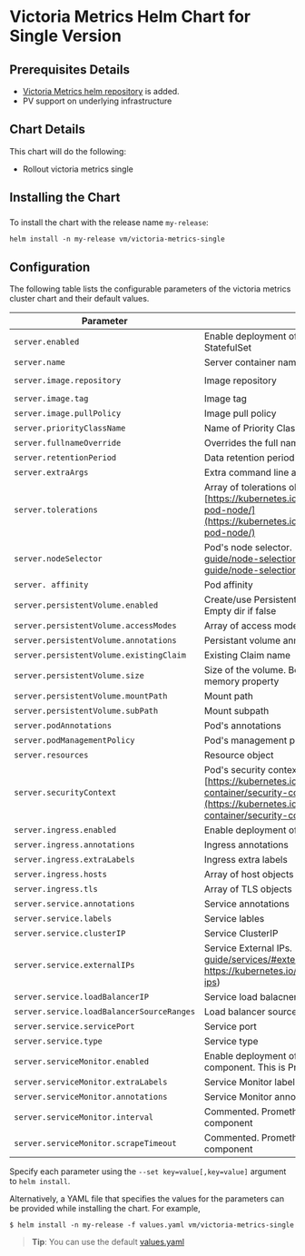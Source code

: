 # Victoria Metrics Helm Chart for Single Version

## Prerequisites Details
* [Victoria Metrics helm repository](https://github.com/VictoriaMetrics/helm-charts/#usage) is added.
* PV support on underlying infrastructure


## Chart Details
This chart will do the following:

* Rollout victoria metrics single 

## Installing the Chart

### 

To install the chart with the release name `my-release`:

```console
helm install -n my-release vm/victoria-metrics-single
```

## Configuration

The following table lists the configurable parameters of the victoria metrics cluster chart and their default values.

| Parameter               | Description                           | Default                                                    |
| ----------------------- | ----------------------------------    | ---------------------------------------------------------- |
| `server.enabled`           | Enable deployment of server component. Deployed as StatefulSet                 | `true`                       |
| `server.name`              | Server container name                   | `server`                                                    |
| `server.image.repository`  | Image repository                 | `victoriametrics/victoria-metrics`                                                   |
| `server.image.tag`         | Image tag              | `v1.32.8`                                                        |
| `server.image.pullPolicy`  | Image pull policy                      | `IfNotPresent`                                                   |
| `server.priorityClassName` | Name of Priority Class | `""`                                |
| `server.fullnameOverride`  | Overrides the full name of server component  | `""`                                |
| `server.retentionPeriod`  | Data retention period in month  | `1`                                |
| `server.extraArgs`         | Extra command line arguments for server component               | `{}`
| `server.tolerations`       | Array of tolerations object. [https://kubernetes.io/docs/concepts/configuration/assign-pod-node/](https://kubernetes.io/docs/concepts/configuration/assign-pod-node/)                | `{}`                                 |
| `server.nodeSelector`      | Pod's node selector. [https://kubernetes.io/docs/user-guide/node-selection/](https://kubernetes.io/docs/user-guide/node-selection/)| `{}`
| `server. affinity `      | Pod affinity| `{}`
| `server.persistentVolume.enabled` | Create/use Persistent Volume Claim for server component. Empty dir if false  | `true`|
| `server.persistentVolume.accessModes`      | Array of access modes       | `["ReadWriteOnce"]`                                                       |
| `server.persistentVolume.annotations`      | Persistant volume annotations      | `{}`                                                       |
| `server.persistentVolume.existingClaim`         | Existing Claim name        | `""`                                                       |
| `server.persistentVolume.size`     | Size of the volume. Better to set the same as resource limit memory property    | `16Gi`                          |
| `server.persistentVolume.mountPath`        | Mount path       | `""/storage`                                                 |
| `server.persistentVolume.subPath`        | Mount subpath       | `""`                                                 |
| `server.podAnnotations`    | Pod's annotations     | `{}`                                                     |
| `server.podManagementPolicy`    | Pod's management policy     | `OrderedReady`                                                     |
| `server.resources`         | Resource object    | `{}`                                                     |
| `server.securityContext`   | Pod's security context. [https://kubernetes.io/docs/tasks/configure-pod-container/security-context/](https://kubernetes.io/docs/tasks/configure-pod-container/security-context/)      | `{}`                                                      |
| `server.ingress.enabled`        | Enable deployment of ingress for server component | `false`                                                     |
| `server.ingress.annotations`    | Ingress annotations       | `{}`                                                     |
| `server.ingress.extraLabels`    | Ingress extra labels       | `{}`                                                     |
| `server.ingress.hosts`         | Array of host objects          | `[]`                                                     |
| `server.ingress.tls`              | Array of TLS objects              | `[]`                                          |
| `server.service.annotations` | Service annotations       | `{}`                                                      |
| `server.service.labels`      | Service lables            | `{}`                                                     |
| `server.service.clusterIP`   | Service ClusterIP | `""`                                                       |
| `server.service.externalIPs`  | Service External IPs. [ https://kubernetes.io/docs/user-guide/services/#external-ips]( https://kubernetes.io/docs/user-guide/services/#external-ips)                     | `[]`                                                      |
| `server.service.loadBalancerIP`               | Service load balacner IP             | `"`                                                     |
| `server.service.loadBalancerSourceRanges`     | Load balancer source range     | `[]`                                                     |
| `server.service.servicePort`        | Service port | `8428`                                                     |
| `server.service.type`           | Service type     | `ClusterIP`                                                     |
| `server.serviceMonitor.enabled` | Enable deployment of Service Monitor for server component. This is Prometheus operator object      | `false`     |
| `server.serviceMonitor.extraLabels`  | Service Monitor labels        | `{}`                                                    |
| `server.serviceMonitor.annotations`       | Service Monitor annotations | `{}`                                    |
| `server.serviceMonitor.interval`       | Commented. Prometheus scare interval for server component| `15s`                                    |
| `server.serviceMonitor.scrapeTimeout`       | Commented. Prometheus pre-scrape timeout for server component| `5s`                                    |

Specify each parameter using the `--set key=value[,key=value]` argument to `helm install`.

Alternatively, a YAML file that specifies the values for the parameters can be provided while installing the chart. For example,

```console
$ helm install -n my-release -f values.yaml vm/victoria-metrics-single
```

> **Tip**: You can use the default [values.yaml](values.yaml)

